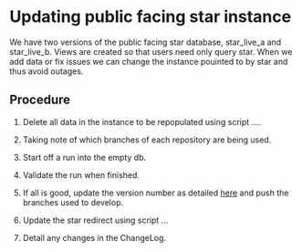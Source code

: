 # Updating public facing star instance

We have two versions of the public facing star database, star_live_a and star_live_b.
Views are created so that users need only query star.
When we add data or fix issues we can change the instance pouinted to by star and thus avoid outages.

## Procedure

   1. Delete all data in the instance to be repopulated using script ....

   2. Taking note of which branches of each repository are being used.

   3. Start off a run into the empty db.

   4. Validate the run when finished.

   5. If all is good, update the version number as detailed [here](repo-versioning.md) and push the branches used to develop. 

   6. Update the star redirect using script ...
   
   7. Detail any changes in the ChangeLog.

